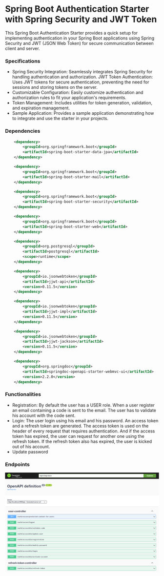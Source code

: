 # Spring Boot Authentication Starter with Spring Security and JWT Token

This Spring Boot Authentication Starter provides a quick setup for implementing authentication in your Spring Boot applications using Spring Security and JWT (JSON Web Token) for secure communication between client and server.

### Specifications
- Spring Security Integration: Seamlessly integrates Spring Security for handling authentication and authorization.
JWT Token Authentication: Uses JWT tokens for secure authentication, preventing the need for sessions and storing tokens on the server.
- Customizable Configuration: Easily customize authentication and authorization rules to fit your application's requirements.
- Token Management: Includes utilities for token generation, validation, and expiration management.
- Sample Application: Provides a sample application demonstrating how to integrate and use the starter in your projects.


### Dependencies
```xml
    <dependency>
        <groupId>org.springframework.boot</groupId>
        <artifactId>spring-boot-starter-data-jpa</artifactId>
    </dependency>
```

```xml
    <dependency>
        <groupId>org.springframework.boot</groupId>
        <artifactId>spring-boot-starter-mail</artifactId>
    </dependency>
```


```xml
    <dependency>
        <groupId>org.springframework.boot</groupId>
        <artifactId>spring-boot-starter-security</artifactId>
    </dependency>
```

```xml
    <dependency>
        <groupId>org.springframework.boot</groupId>
        <artifactId>spring-boot-starter-web</artifactId>
    </dependency>
```

```xml
    <dependency>
        <groupId>org.postgresql</groupId>
        <artifactId>postgresql</artifactId>
        <scope>runtime</scope>
    </dependency>
```

```xml
    <dependency>
        <groupId>io.jsonwebtoken</groupId>
        <artifactId>jjwt-api</artifactId>
        <version>0.11.5</version>
    </dependency>
```

```xml
    <dependency>
        <groupId>io.jsonwebtoken</groupId>
        <artifactId>jjwt-impl</artifactId>
        <version>0.11.5</version>
    </dependency>
```

```xml
    <dependency>
        <groupId>io.jsonwebtoken</groupId>
        <artifactId>jjwt-jackson</artifactId>
        <version>0.11.5</version>
    </dependency>
```

```xml
    <dependency>
        <groupId>org.springdoc</groupId>
        <artifactId>springdoc-openapi-starter-webmvc-ui</artifactId>
        <version>2.2.0</version>
    </dependency>
```

### Functionalities
- Registration: By default the user has a USER role. When a user register an email containing a code is sent to the email. The user has to validate his account with the code sent. 
- Login: The user login using his email and his password. An access token and a refresh token are generated. The access token is used on the header of every request that requires authentication. And if the access token has expired, the user can request for another one using the refresh token. If the refresh token also has expired, the user is kicked out of his account.
- Update password

### Endpoints
![spring security starter endpoints](swagger.png)

